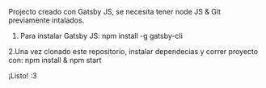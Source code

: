 Projecto creado con Gatsby JS, se necesita tener node JS & Git previamente intalados.

1. Para instalar Gatsby JS:
npm install -g gatsby-cli

2.Una vez clonado este repositorio, instalar dependecias y correr proyecto con:
npm install & npm start

¡Listo! :3

